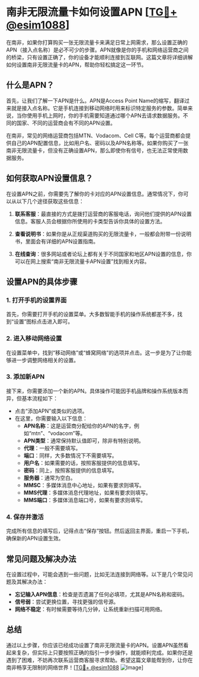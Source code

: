 # 南非无限流量卡如何设置APN [[TG💪+ @esim1088](https://t.me/s/esim1088)]

在南非，如果你打算购买一张无限流量卡来满足日常上网需求，那么设置正确的APN（接入点名称）是必不可少的步骤。APN就像是你的手机和网络运营商之间的桥梁，只有设置正确了，你的设备才能顺利连接到互联网。这篇文章将详细讲解如何设置南非无限流量卡的APN，帮助你轻松搞定这一环节。

## 什么是APN？

首先，让我们了解一下APN是什么。APN是Access Point Name的缩写，翻译过来就是接入点名称。它是手机连接到移动网络时用来标识特定服务的参数。简单来说，当你使用手机上网时，你的手机需要知道通过哪个APN去请求数据服务。不同的国家、不同的运营商会有不同的APN设置。

在南非，常见的网络运营商包括MTN、Vodacom、Cell C等。每个运营商都会提供自己的APN配置信息，比如用户名、密码以及APN名称等。如果你购买了一张南非无限流量卡，但没有正确设置APN，那么即使你有信号，也无法正常使用数据服务。

## 如何获取APN设置信息？

在设置APN之前，你需要先了解你的卡对应的APN设置信息。通常情况下，你可以从以下几个途径获取这些信息：

1. **联系客服**：最直接的方式是拨打运营商的客服电话，询问他们提供的APN设置信息。客服人员会根据你所使用的卡类型告诉你具体的设置方法。
   
2. **查看说明书**：如果你是从正规渠道购买的无限流量卡，一般都会附带一份说明书，里面会有详细的APN设置指南。

3. **在线查询**：很多网站或者论坛上都有关于不同国家和地区APN设置的信息，你可以在网上搜索“南非无限流量卡APN设置”找到相关内容。

## 设置APN的具体步骤

### 1. 打开手机的设置界面

首先，你需要打开手机的设置菜单。大多数智能手机的操作系统都差不多，找到“设置”图标点击进入即可。

### 2. 进入移动网络设置

在设置菜单中，找到“移动网络”或“蜂窝网络”的选项并点击。这一步是为了让你能够进一步调整网络相关的设置。

### 3. 添加新APN

接下来，你需要添加一个新的APN。具体操作可能因手机品牌和操作系统版本而异，但基本流程如下：

- 点击“添加APN”或类似的选项。
- 在这里，你需要输入以下信息：
  - **APN名称**：这是运营商分配给你的APN的名字，例如“mtn”、“vodacom”等。
  - **APN类型**：通常保持默认值即可，除非有特别说明。
  - **代理**：一般不需要填写。
  - **端口**：同样，大多数情况下不需要填写。
  - **用户名**：如果需要的话，按照客服提供的信息填写。
  - **密码**：同上，按照客服提供的信息填写。
  - **服务器**：通常为空白。
  - **MMSC**：多媒体消息中心地址，如果有要求则填写。
  - **MMS代理**：多媒体消息代理地址，如果有要求则填写。
  - **MMS端口**：多媒体消息端口号，如果有要求则填写。

### 4. 保存并激活

完成所有信息的填写后，记得点击“保存”按钮。然后返回主界面，重启一下手机，确保新的APN设置生效。

## 常见问题及解决办法

在设置过程中，可能会遇到一些问题，比如无法连接到网络等。以下是几个常见问题及其解决办法：

- **忘记输入APN信息**：检查是否遗漏了任何必填项，尤其是APN名称和密码。
- **信号弱**：尝试更换位置，寻找更强的信号源。
- **网络不稳定**：有时候需要等待几分钟，让系统重新扫描可用网络。

## 总结

通过以上步骤，你应该已经成功设置了南非无限流量卡的APN。设置APN虽然看起来复杂，但实际上只要按照正确的指引一步步操作，就能顺利完成。如果你还是遇到了困难，不妨再次联系运营商客服寻求帮助。希望这篇文章能帮到你，让你在南非畅享无限制的网络世界！[[TG💪+ @esim1088](https://t.me/s/esim1088) ![Image](https://i.postimg.cc/4NQfJmqS/Snipaste-2025-05-13-00-14-12.png)]